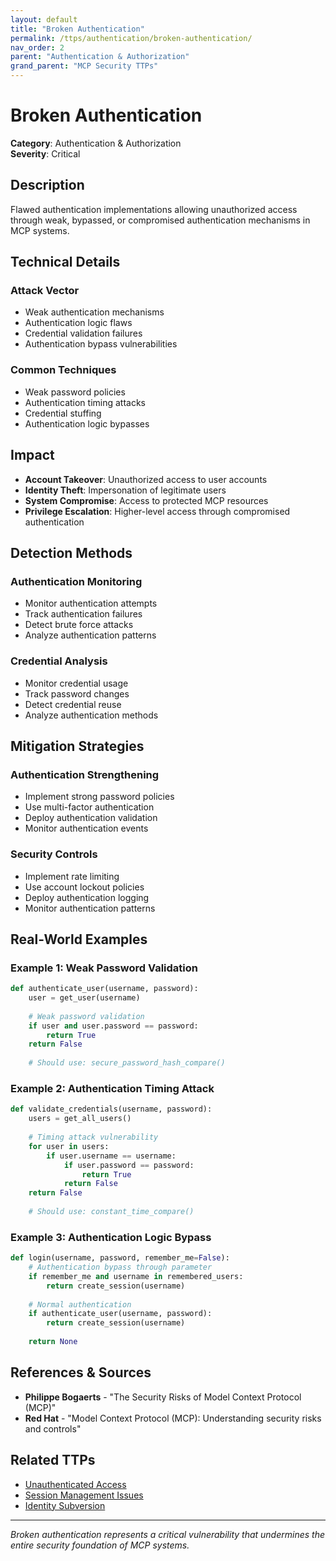 ```yaml
---
layout: default
title: "Broken Authentication"
permalink: /ttps/authentication/broken-authentication/
nav_order: 2
parent: "Authentication & Authorization"
grand_parent: "MCP Security TTPs"
---
```


# Broken Authentication

**Category**: Authentication & Authorization  
**Severity**: Critical  

## Description

Flawed authentication implementations allowing unauthorized access through weak, bypassed, or compromised authentication mechanisms in MCP systems.

## Technical Details

### Attack Vector
- Weak authentication mechanisms
- Authentication logic flaws
- Credential validation failures
- Authentication bypass vulnerabilities

### Common Techniques
- Weak password policies
- Authentication timing attacks
- Credential stuffing
- Authentication logic bypasses

## Impact

- **Account Takeover**: Unauthorized access to user accounts
- **Identity Theft**: Impersonation of legitimate users
- **System Compromise**: Access to protected MCP resources
- **Privilege Escalation**: Higher-level access through compromised authentication

## Detection Methods

### Authentication Monitoring
- Monitor authentication attempts
- Track authentication failures
- Detect brute force attacks
- Analyze authentication patterns

### Credential Analysis
- Monitor credential usage
- Track password changes
- Detect credential reuse
- Analyze authentication methods

## Mitigation Strategies

### Authentication Strengthening
- Implement strong password policies
- Use multi-factor authentication
- Deploy authentication validation
- Monitor authentication events

### Security Controls
- Implement rate limiting
- Use account lockout policies
- Deploy authentication logging
- Monitor authentication patterns

## Real-World Examples

### Example 1: Weak Password Validation
```python
def authenticate_user(username, password):
    user = get_user(username)
    
    # Weak password validation
    if user and user.password == password:
        return True
    return False
    
    # Should use: secure_password_hash_compare()
```

### Example 2: Authentication Timing Attack
```python
def validate_credentials(username, password):
    users = get_all_users()
    
    # Timing attack vulnerability
    for user in users:
        if user.username == username:
            if user.password == password:
                return True
            return False
    return False
    
    # Should use: constant_time_compare()
```

### Example 3: Authentication Logic Bypass
```python
def login(username, password, remember_me=False):
    # Authentication bypass through parameter
    if remember_me and username in remembered_users:
        return create_session(username)
    
    # Normal authentication
    if authenticate_user(username, password):
        return create_session(username)
    
    return None
```

## References & Sources

- **Philippe Bogaerts** - "The Security Risks of Model Context Protocol (MCP)"
- **Red Hat** - "Model Context Protocol (MCP): Understanding security risks and controls"

## Related TTPs

- [Unauthenticated Access](unauthenticated-access.md)
- [Session Management Issues](session-management-issues.md)
- [Identity Subversion](identity-subversion.md)

---

*Broken authentication represents a critical vulnerability that undermines the entire security foundation of MCP systems.*